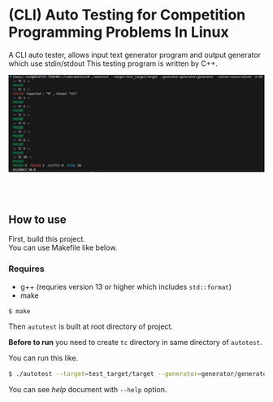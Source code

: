 # (CLI) Auto Testing for Competition Programming Problems In Linux

A CLI auto tester, allows input text generator program and output generator which use stdin/stdout 
This testing program is written by C++.

![demo1](./demo/demo1.PNG/)

<br/>
<br/>

## How to use
First, build this project.   
You can use Makefile like below. 
### Requires
- g++ (requries version 13 or higher which includes `std::format`)
- make

```bash
$ make
```

Then `aututest` is built at root directory of project.   

**Before to run** you need to create `tc` directory in same directory of `autotest`.   

You can run this like.
```bash
$ ./autotest --target=test_target/target --generator=generator/generator --solver=naive/solver -n=10
```

You can see *help* document with `--help` option.
